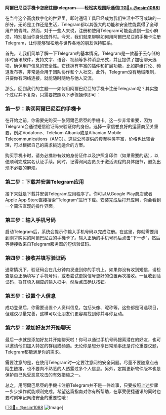 **阿爾巴尼亞手機卡怎麽註冊telegram——轻松实现国际通信[[TG💪+ @esim1088](https://t.me/s/esim1088)]**

在当今这个高度数字化的世界里，即时通讯工具已经成为我们生活中不可或缺的一部分。无论是工作还是生活，Telegram都以其强大的功能和安全性能赢得了全球用户的青睐。然而，对于一些人来说，注册和使用Telegram可能会遇到一些小麻烦，特别是当你身处国外时。今天，我们就来聊聊如何用阿爾巴尼亞的手機卡注册Telegram，让你能够轻松地与世界各地的朋友保持联系。

首先，让我们简单了解一下Telegram的基本情况。Telegram是一款基于云存储的即时通讯软件，支持文字、语音、视频等多种消息形式，并且提供了加密聊天选项，确保用户信息的安全性。它还拥有丰富的插件和扩展功能，比如群组讨论、频道发布等，非常适合用于团队协作和个人社交。此外，Telegram没有地域限制，只要你有网络连接，就能随时随地与他人交流。

那么，回到我们的主题——如何用阿爾巴尼亞的手機卡注册Telegram呢？其实整个过程并不复杂，只需要按照以下步骤操作即可：

### 第一步：购买阿爾巴尼亞的手機卡

在开始之前，你需要先购买一张阿爾巴尼亞的手機卡。这一步非常重要，因为Telegram会通过短信验证码来验证你的身份。选择一家信誉良好的运营商至关重要，例如Vodafone、Telekom Albania或是Albanian Mobile Telecommunications（AMC）。这些公司提供的套餐种类丰富，价格也比较合理，可以根据自己的需求挑选适合的方案。

购买手机卡时，请务必携带有效的身份证件以及护照复印件（如果需要的话），以便顺利完成实名认证手续。同时，记得询问店员关于激活流程的具体细节，避免出现不必要的麻烦。

### 第二步：下载并安装Telegram应用

接下来就是下载并安装Telegram应用程序了。你可以从Google Play商店或者Apple App Store直接搜索“Telegram”进行下载。安装完成后打开应用，你会看到一个简洁直观的操作界面。

### 第三步：输入手机号码

启动Telegram后，系统会提示你输入手机号码以完成注册。在这里，你就需要用到刚才购买的阿爾巴尼亞的手機卡了。输入正确的手机号码后点击“下一步”，然后等待接收来自Telegram服务器的短信验证码。

### 第四步：接收并填写验证码

通常情况下，验证码会在几分钟内发送到你的手机上。如果你没有收到短信，请检查是否正确填写了手机号码，或者尝试更换信号更好的位置再次接收。一旦收到验证码，将其填入相应的输入框中，然后点击确认按钮。

### 第五步：设置个人信息

成功登录后，你需要设置个人资料信息，包括头像、昵称等。这些都是可选项目，但建议尽量完善，这样可以让朋友们更容易找到你并与你互动。

### 第六步：添加好友并开始聊天

最后一步就是添加好友并开始聊天啦！你可以通过手机号码搜索潜在的好友，也可以邀请他们加入特定的群组或频道。无论你是想分享日常琐事还是讨论重要议题，Telegram都能满足你的需求。

需要注意的是，在使用Telegram时一定要注意网络安全问题。尽量不要随意点击陌生链接，也不要向不熟悉的人透露过多个人信息。另外，定期更新软件版本也是保护自己免受恶意攻击的有效措施之一。

总之，用阿爾巴尼亞的手機卡注册Telegram并不是一件难事，只要按照上述步骤一步步操作就能顺利完成。希望这篇指南对你有所帮助，在享受便捷通讯的同时也要时刻牢记网络安全的重要性哦！

[[TG💪+ @esim1088](https://t.me/s/esim1088) ![Image](https://i.postimg.cc/4NQfJmqS/Snipaste-2025-05-13-00-14-12.png)]